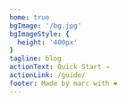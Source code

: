 ```yaml
---
home: true
bgImage: '/bg.jpg'
bgImageStyle: {
  height: '400px'
}
tagline: blog
actionText: Quick Start →
actionLink: /guide/
footer: Made by marc with ❤️
---
```

